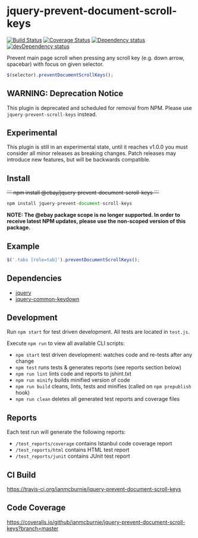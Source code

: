 # jquery-prevent-document-scroll-keys

<p>
    <a href="https://travis-ci.org/ianmcburnie/jquery-prevent-document-scroll-keys"><img src="https://api.travis-ci.org/ianmcburnie/jquery-prevent-document-scroll-keys.svg?branch=master" alt="Build Status" /></a>
    <a href='https://coveralls.io/github/ianmcburnie/jquery-prevent-document-scroll-keys?branch=master'><img src='https://coveralls.io/repos/ianmcburnie/jquery-prevent-document-scroll-keys/badge.svg?branch=master&service=github' alt='Coverage Status' /></a>
    <a href="https://david-dm.org/ianmcburnie/jquery-prevent-document-scroll-keys"><img src="https://david-dm.org/ianmcburnie/jquery-prevent-document-scroll-keys.svg" alt="Dependency status" /></a>
    <a href="https://david-dm.org/ianmcburnie/jquery-prevent-document-scroll-keys#info=devDependencies"><img src="https://david-dm.org/ianmcburnie/jquery-prevent-document-scroll-keys/dev-status.svg" alt="devDependency status" /></a>
</p>

Prevent main page scroll when pressing any scroll key (e.g. down arrow, spacebar) with focus on given selector.

```js
$(selector).preventDocumentScrollKeys();
```

<h2>WARNING: Deprecation Notice</h2>

This plugin is deprecated and scheduled for removal from NPM. Please use `jquery-prevent-scroll-keys` instead.

## Experimental

This plugin is still in an experimental state, until it reaches v1.0.0 you must consider all minor releases as breaking changes. Patch releases may introduce new features, but will be backwards compatible.

## Install

<strike>
```
npm install @ebay/jquery-prevent-document-scroll-keys
```
</strike>

```js
npm install jquery-prevent-document-scroll-keys
```

**NOTE: The @ebay package scope is no longer supported. In order to receive latest NPM updates, please use the non-scoped version of this package.**

## Example

```js
$('.tabs [role=tab]').preventDocumentScrollKeys();
```

## Dependencies

* [jquery](https://jquery.com/)
* [jquery-common-keydown](https://github.com/ianmcburnie/jquery-common-keydown)

## Development

Run `npm start` for test driven development. All tests are located in `test.js`.

Execute `npm run` to view all available CLI scripts:

* `npm start` test driven development: watches code and re-tests after any change
* `npm test` runs tests & generates reports (see reports section below)
* `npm run lint` lints code and reports to jshint.txt
* `npm run minify` builds minified version of code
* `npm run build` cleans, lints, tests and minifies (called on `npm prepublish` hook)
* `npm run clean` deletes all generated test reports and coverage files

## Reports

Each test run will generate the following reports:

* `/test_reports/coverage` contains Istanbul code coverage report
* `/test_reports/html` contains HTML test report
* `/test_reports/junit` contains JUnit test report

## CI Build

https://travis-ci.org/ianmcburnie/jquery-prevent-document-scroll-keys

## Code Coverage

https://coveralls.io/github/ianmcburnie/jquery-prevent-document-scroll-keys?branch=master
